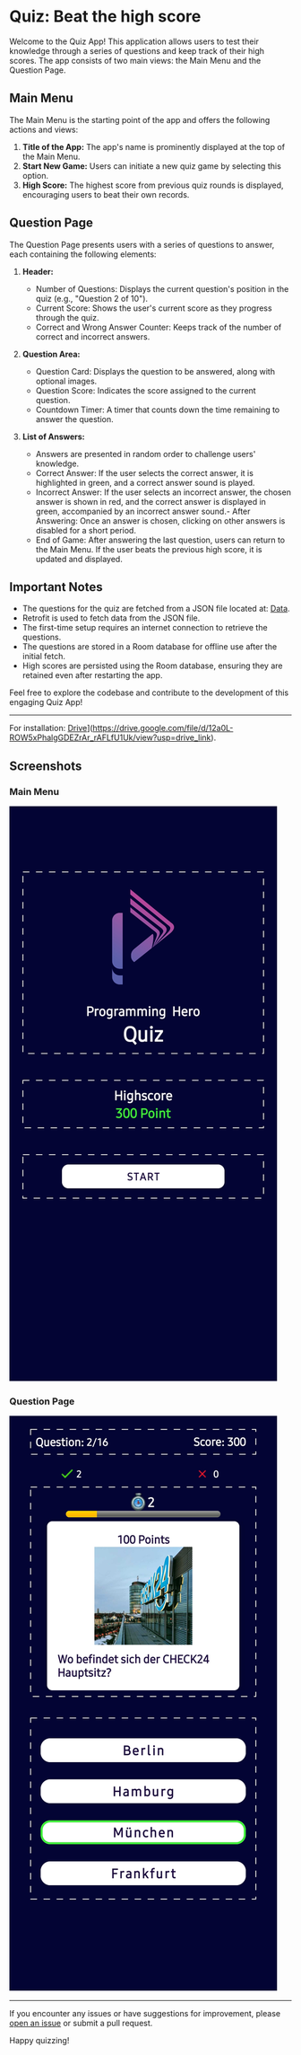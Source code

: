 # Quiz: Beat the high score

Welcome to the Quiz App! This application allows users to test their knowledge through a series of questions and keep track of their high scores. The app consists of two main views: the Main Menu and the Question Page.

## Main Menu

The Main Menu is the starting point of the app and offers the following actions and views:

1. **Title of the App:** The app's name is prominently displayed at the top of the Main Menu.
2. **Start New Game:** Users can initiate a new quiz game by selecting this option.
3. **High Score:** The highest score from previous quiz rounds is displayed, encouraging users to beat their own records.

## Question Page

The Question Page presents users with a series of questions to answer, each containing the following elements:

1. **Header:**
   - Number of Questions: Displays the current question's position in the quiz (e.g., "Question 2 of 10").
   - Current Score: Shows the user's current score as they progress through the quiz.
   - Correct and Wrong Answer Counter: Keeps track of the number of correct and incorrect answers.

2. **Question Area:**
   - Question Card: Displays the question to be answered, along with optional images.
   - Question Score: Indicates the score assigned to the current question.
   - Countdown Timer: A timer that counts down the time remaining to answer the question.

3. **List of Answers:**
   - Answers are presented in random order to challenge users' knowledge.
   - Correct Answer: If the user selects the correct answer, it is highlighted in green, and a correct answer sound is played.
   - Incorrect Answer: If the user selects an incorrect answer, the chosen answer is shown in red, and the correct answer is displayed in green, accompanied by an incorrect answer sound.- After Answering: Once an answer is chosen, clicking on other answers is disabled for a short period.
   - End of Game: After answering the last question, users can return to the Main Menu. If the user beats the previous high score, it is updated and displayed.

## Important Notes

- The questions for the quiz are fetched from a JSON file located at: [Data](https://herosapp.nyc3.digitaloceanspaces.com/quiz.json).
- Retrofit is used to fetch data from the JSON file.
- The first-time setup requires an internet connection to retrieve the questions.
- The questions are stored in a Room database for offline use after the initial fetch.
- High scores are persisted using the Room database, ensuring they are retained even after restarting the app.

Feel free to explore the codebase and contribute to the development of this engaging Quiz App!

---

For installation: [Drive]([link-to-wiki-if-available)](https://drive.google.com/file/d/12a0L-ROW5xPhalgGDEZrAr_rAFLfU1Uk/view?usp=drive_link).


## Screenshots

### Main Menu
![Main Menu](screenshots/main_page.jpg)

### Question Page
![Question Page](screenshots/question_page.jpg)

---

If you encounter any issues or have suggestions for improvement, please [open an issue](link-to-issue-tracker) or submit a pull request.

Happy quizzing!
